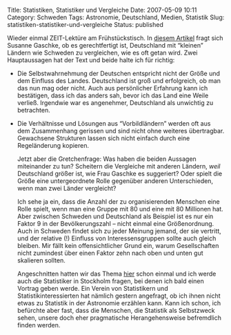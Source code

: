 Title: Statistiken, Statistiker und Vergleiche
Date: 2007-05-09 10:11
Category: Schweden
Tags: Astronomie, Deutschland, Medien, Statistik
Slug: statistiken-statistiker-und-vergleiche
Status: published

Wieder einmal ZEIT-Lektüre am Frühstückstisch. In [diesem
Artikel](http://www.zeit.de/2007/19/SmallCountries?page=all) fragt sich
Susanne Gaschke, ob es gerechtfertigt ist, Deutschland mit “kleinen”
Ländern wie Schweden zu vergleichen, wie es oft getan wird. Zwei
Hauptaussagen hat der Text und beide halte ich für richtig:

-   Die Selbstwahrnehmung der Deutschen entspricht nicht der Größe und
    dem Einfluss des Landes. Deutschland ist groß und erfolgreich, ob
    man das nun mag oder nicht. Auch aus persönlicher Erfahrung kann ich
    bestätigen, dass ich das anders sah, bevor ich das Land eine Weile
    verließ. Irgendwie war es angenehmer, Deutschland als unwichtig zu
    betrachten.

<ul>
<li>
Die Verhältnisse und Lösungen aus “Vorbildländern” werden oft aus dem
Zusammenhang gerissen und sind nicht ohne weiteres übertragbar.
Gewachsene Strukturen lassen sich nicht einfach durch eine Regeländerung
kopieren.

Jetzt aber die Gretchenfrage: Was haben die beiden Aussagen miteinander
zu tun? Scheitern die Vergleiche mit anderen Ländern, *weil* Deutschland
größer ist, wie Frau Gaschke es suggeriert? Oder spielt die Größe eine
untergeordnete Rolle gegenüber anderen Unterschieden, wenn man zwei
Länder vergleicht?

Ich sehe ja ein, dass die Anzahl der zu organisierenden Menschen eine
Rolle spielt, wenn man eine Gruppe mit 80 und eine mit 80 Millionen hat.
Aber zwischen Schweden und Deutschland als Beispiel ist es nur ein
Faktor 9 in der Bevölkerungszahl – nicht einmal eine Größenordnung. Auch
in Schweden findet sich zu jeder Meinung jemand, der sie vertritt, und
der relative (!) Einfluss von Interessensgruppen sollte auch gleich
bleiben. Mir fällt kein offensichtlicher Grund ein, warum Gesellschaften
nicht zumindest über einen Faktor zehn nach oben und unten gut skalieren
sollten.

Angeschnitten hatten wir das Thema
[hier](http://www.fiket.de/2007/01/22/ueberall-ist-es-besser/) schon
einmal und ich werde auch die Statistiker in Stockholm fragen, bei denen
ich bald einen Vortrag geben werde. Ein Verein von Statistikern und
Statistikinteressierten hat nämlich gestern angefragt, ob ich ihnen
nicht etwas zu Statistik in der Astronomie erzählen kann. Kann ich
schon, ich befürchte aber fast, dass die Menschen, die Statistik als
Selbstzweck sehen, unsere doch eher pragmatische Herangehensweise
befremdlich finden werden.

